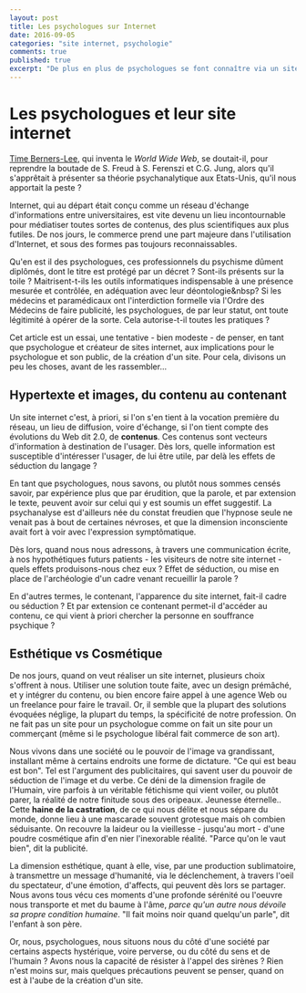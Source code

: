 ```yaml
---
layout: post
title: Les psychologues sur Internet
date: 2016-09-05
categories: "site internet, psychologie"
comments: true
published: true
excerpt: "De plus en plus de psychologues se font connaître via un site internet. Cet article est une reflexion sur les bonnes pratiques en termes de présentation de son activité au public"
---
```


# Les psychologues et leur site internet

[Time Berners-Lee](https://fr.wikipedia.org/wiki/Tim_Berners-Lee), qui inventa le *World Wide Web*, se doutait-il, pour reprendre la boutade de S. Freud à S. Ferenszi et C.G. Jung, alors qu'il s'apprêtait à présenter sa théorie psychanalytique aux Etats-Unis, qu'il nous apportait la peste&nbsp;?

Internet, qui au départ était conçu comme un réseau d'échange d'informations entre universitaires, est vite devenu un lieu incontournable pour médiatiser toutes sortes de contenus, des plus scientifiques aux plus futiles. De nos jours, le commerce prend une part majeure dans l'utilisation d'Internet, et sous des formes pas toujours reconnaissables.

Qu'en est il des psychologues, ces professionnels du psychisme dûment diplômés, dont le titre est protégé par un décret&nbsp;? Sont-ils présents sur la toile&nbsp;? Maitrisent-t-ils les outils informatiques indispensable à une présence mesurée et contrôlée, en adéquation avec leur déontologie&nbsp? Si les médecins et paramédicaux ont l'interdiction formelle via l'Ordre des Médecins de faire publicité, les psychologues, de par leur statut, ont toute légitimité à opérer de la sorte. Cela autorise-t-il toutes les pratiques&nbsp;?

Cet article est un essai, une tentative - bien modeste - de penser, en tant que psychologue et créateur de sites internet, aux implications pour le psychologue et son public, de la création d'un site. Pour cela, divisons un peu les choses, avant de les rassembler...

## Hypertexte et images, du contenu au contenant

Un site internet c'est, à priori, si l'on s'en tient à la vocation première du réseau, un lieu de diffusion, voire d'échange, si l'on tient compte des évolutions du Web dit 2.0, de **contenus**. Ces contenus sont vecteurs d'information à destination de l'usager. Dès lors, quelle information est susceptible d'intéresser l'usager, de lui être utile, par delà les effets de séduction du langage&nbsp;?

En tant que psychologues, nous savons, ou plutôt nous sommes censés savoir, par expérience plus que par érudition, que la parole, et par extension le texte, peuvent avoir sur celui qui y est soumis un effet suggestif. La psychanalyse est d'ailleurs née du constat freudien que l'hypnose seule ne venait pas à bout de certaines névroses, et que la dimension inconsciente avait fort à voir avec l'expression symptômatique. 

Dès lors, quand nous nous adressons, à travers une communication écrite, à nos hypothétiques futurs patients - les visiteurs de notre site internet - quels effets produisons-nous chez eux&nbsp;? Effet de séduction, ou mise en place de l'archéologie d'un cadre venant recueillir la parole&nbsp;?

En d'autres termes, le contenant, l'apparence du site internet, fait-il cadre ou séduction&nbsp;? Et par extension ce contenant permet-il d'accéder au contenu, ce qui vient à priori chercher la personne en souffrance psychique&nbsp;?

## Esthétique vs Cosmétique

De nos jours, quand on veut réaliser un site internet, plusieurs choix s'offrent à nous. Utiliser une solution toute faite, avec un design prémâché, et y intégrer du contenu, ou bien encore faire appel à une agence Web ou un freelance pour faire le travail. Or, il semble que la plupart des solutions évoquées néglige, la plupart du temps, la spécificité de notre profession. On ne fait pas un site pour un psychologue comme on fait un site pour un commerçant (même si le psychologue libéral fait commerce de son art).

Nous vivons dans une société ou le pouvoir de l'image va grandissant, installant même à certains endroits une forme de dictature. "Ce qui est beau est bon". Tel est l'argument des publicitaires, qui savent user du pouvoir de séduction de l'image et du verbe. Ce déni de la dimension fragile de l'Humain, vire parfois à un véritable fétichisme qui vient voiler, ou plutôt parer, la réalité de notre finitude sous des oripeaux. Jeunesse éternelle.. Cette **haine de la castration**, de ce qui nous délite et nous sépare du monde, donne lieu à une mascarade souvent grotesque mais oh combien séduisante. On recouvre la laideur ou la vieillesse - jusqu'au mort - d'une poudre cosmétique afin d'en nier l'inexorable réalité. "Parce qu'on le vaut bien", dit la publicité.

La dimension esthétique, quant à elle, vise, par une production sublimatoire, à transmettre un message d'humanité, via le déclenchement, à travers l'oeil du spectateur, d'une émotion, d'affects, qui peuvent dès lors se partager. Nous avons tous vécu ces moments d'une profonde sérénité ou l'oeuvre nous transporte et met du baume à l'âme, *parce qu'un autre nous dévoile sa propre condition humaine*. "Il fait moins noir quand quelqu'un parle", dit l'enfant à son père.

Or, nous, psychologues, nous situons nous du côté d'une société par certains aspects hystérique, voire perverse, ou du côté du sens et de l'humain&nbsp;? Avons nous la capacité de résister à l'appel des sirènes&nbsp;? Rien n'est moins sur, mais quelques précautions peuvent se penser, quand on est à l'aube de la création d'un site.


